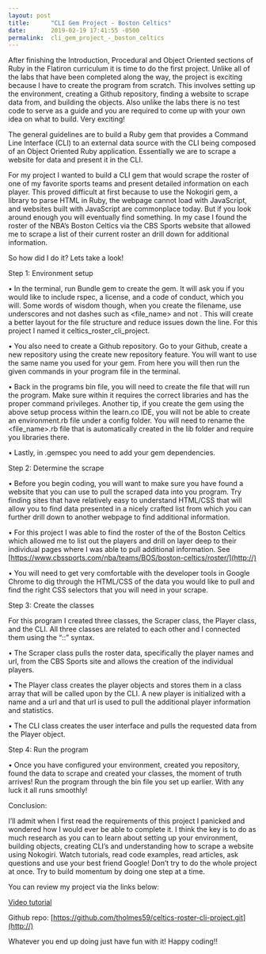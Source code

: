 ```yaml
---
layout: post
title:      "CLI Gem Project - Boston Celtics"
date:       2019-02-19 17:41:55 -0500
permalink:  cli_gem_project_-_boston_celtics
---
```



After finishing the Introduction, Procedural and Object Oriented sections of Ruby in the Flatiron curriculum it is time to do the first project. Unlike all of the labs that have been completed along the way, the project is exciting because I have to create the program from scratch. This involves setting up the environment, creating a Github repository, finding a website to scrape data from, and building the objects. Also unlike the labs there is no test code to serve as a guide and you are required to come up with your own idea on what to build. Very exciting!

The general guidelines are to build a Ruby gem that provides a Command Line Interface (CLI) to an external data source with the CLI being composed of an Object Oriented Ruby application. Essentially we are to scrape a website for data and present it in the CLI. 

For my project I wanted to build a CLI gem that would scrape the roster of one of my favorite sports teams and present detailed information on each player. This proved difficult at first because to use the Nokogiri gem, a library to parse HTML in Ruby, the webpage cannot load with JavaScript, and websites built with JavaScript are commonplace today. But if you look around enough you will eventually find something. In my case I found the roster of the NBA’s Boston Celtics via the CBS Sports website that allowed me to scrape a list of their current roster an drill down for additional information.

So how did I do it? Lets take a look!

Step 1: Environment setup

•	In the terminal, run Bundle gem <filename> to create the gem. It will ask you if you would like to include rspec, a license, and a code of conduct, which you will. Some words of wisdom though, when you create the filename, use underscores and not dashes such as <file_name> and not <file-name>. This will create a better layout for the file structure and reduce issues down the line. For this project I named it celtics_roster_cli_project. 

•	You also need to create a Github repository. Go to your Github, create a new repository using the create new repository feature. You will want to use the same name you used for your gem. From here you will then run the given commands in your program file in the terminal.

•	Back in the programs bin file, you will need to create the file that will run the program. Make sure within it requires the correct libraries and has the proper command privileges. Another tip, if you create the gem using the above setup process within the learn.co IDE, you will not be able to create an environment.rb file under a config folder. You will need to rename the <file_name>.rb file that is automatically created in the lib folder and require you libraries there.

•	Lastly, in <filename>.gemspec you need to add your gem dependencies.


Step 2: Determine the scrape 

•	Before you begin coding, you will want to make sure you have found a website that you can use to pull the scraped data into you program. Try finding sites that have relatively easy to understand HTML/CSS that will allow you to find data presented in a nicely crafted list from which you can further drill down to another webpage to find additional information.

•	For this project I was able to find the roster of the of the Boston Celtics which allowed me to list out the players and drill on layer deep to their individual pages where I was able to pull additional information. 
See [https://www.cbssports.com/nba/teams/BOS/boston-celtics/roster/](http://)

•	You will need to get very comfortable with the developer tools in Google Chrome to dig through the HTML/CSS of the data you would like to pull and find the right CSS selectors that you will need in your scrape.

Step 3: Create the classes

For this program I created three classes, the Scraper class, the Player class, and the CLI. All three classes are related to each other and I connected them using the “::” syntax.

•	The Scraper class pulls the roster data, specifically the player names and url, from the CBS Sports site and allows the creation of the individual players.

•	The Player class creates the player objects and stores them in a class array that will be called upon by the CLI. A new player is initialized with a name and a url and that url is used to pull the additional player information and statistics. 

•	The CLI class creates the user interface and pulls the requested data from the Player object. 

Step 4: Run the program

•	Once you have configured your environment, created you repository, found the data to scrape and created your classes, the moment of truth arrives! Run the program through the bin file you set up earlier. With any luck it all runs smoothly!

Conclusion:

I’ll admit when I first read the requirements of this project I panicked and wondered how I would ever be able to complete it. I think the key is to do as much research as you can to learn about setting up your environment, building objects, creating CLI’s and understanding how to scrape a website using Nokogiri. Watch tutorials, read code examples, read articles, ask questions and use your best friend Google! Don’t try to do the whole project at once. Try to build momentum by doing one step at a time. 

You can review my project via the links below:

 [ Video tutorial](https://drive.google.com/open?id=1w_FLmOJRxkcMyClpgJa7no9NMzDkVNPL)

Github repo: [https://github.com/tholmes59/celtics-roster-cli-project.git](http://)

Whatever you end up doing just have fun with it! Happy coding!!




